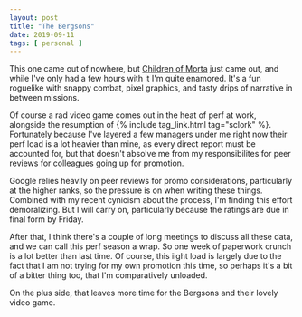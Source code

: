 ```yaml
---
layout: post
title: "The Bergsons"
date: 2019-09-11
tags: [ personal ]
---
```


This one came out of nowhere, but [Children of Morta](http://childrenofmorta.com/) just came out, and while I've only
had a few hours with it I'm quite enamored. It's a fun roguelike with snappy combat, pixel graphics, and tasty drips of
narrative in between missions.

Of course a rad video game comes out in the heat of perf at work, alongside the resumption of
{% include tag_link.html tag="sclork" %}. Fortunately because I've layered a few managers under me right now their perf
load is a lot heavier than mine, as every direct report must be accounted for, but that doesn't absolve me from my
responsibilites for peer reviews for colleagues going up for promotion.

Google relies heavily on peer reviews for promo considerations, particularly at the higher ranks, so the pressure is on
when writing these things. Combined with my recent cynicism about the process, I'm finding this effort demoralizing. But
I will carry on, particularly because the ratings are due in final form by Friday.

After that, I think there's a couple of long meetings to discuss all these data, and we can call this perf season a
wrap. So one week of paperwork crunch is a lot better than last time. Of course, this iight load is largely due to the
fact that I am not trying for my own promotion this time, so perhaps it's a bit of a bitter thing too, that I'm
comparatively unloaded.

On the plus side, that leaves more time for the Bergsons and their lovely video game.

